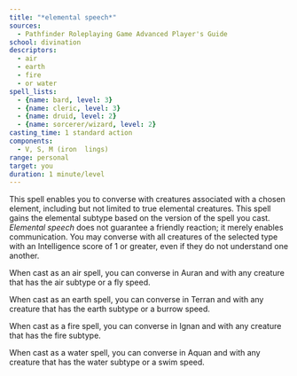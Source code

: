 ```yaml
---
title: "*elemental speech*"
sources:
  - Pathfinder Roleplaying Game Advanced Player's Guide
school: divination
descriptors:
  - air
  - earth
  - fire
  - or water
spell_lists:
  - {name: bard, level: 3}
  - {name: cleric, level: 3}
  - {name: druid, level: 2}
  - {name: sorcerer/wizard, level: 2}
casting_time: 1 standard action
components:
  - V, S, M (iron  lings)
range: personal
target: you
duration: 1 minute/level
---
```


This spell enables you to converse with creatures associated with a chosen element, including but not limited to true elemental creatures. This spell gains the elemental subtype based on the version of the spell you cast. *Elemental speech* does not guarantee a friendly reaction; it merely enables communication. You may converse with all creatures of the selected type with an Intelligence score of 1 or greater, even if they do not understand one another.

When cast as an air spell, you can converse in Auran and with any creature that has the air subtype or a fly speed.

When cast as an earth spell, you can converse in Terran and with any creature that has the earth subtype or a burrow speed.

When cast as a fire spell, you can converse in Ignan and with any creature that has the fire subtype.

When cast as a water spell, you can converse in Aquan and with any creature that has the water subtype or a swim speed.

